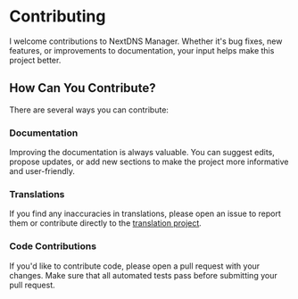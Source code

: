 # Contributing

I welcome contributions to NextDNS Manager. Whether it's bug fixes, new features, or improvements to documentation, your input helps make this project better.

## How Can You Contribute?

There are several ways you can contribute:

### Documentation

Improving the documentation is always valuable. You can suggest edits, propose updates, or add new sections to make the project more informative and user-friendly.

### Translations

If you find any inaccuracies in translations, please open an issue to report them or contribute directly to the [translation project](https://poeditor.com/join/project/EupqZ3cGCJ).

### Code Contributions

If you'd like to contribute code, please open a pull request with your changes. Make sure that all automated tests pass before submitting your pull request.
